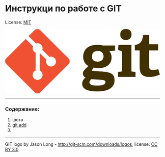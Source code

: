 # Инструкци по работе с GIT

License: [MIT](./license.md)

![git-logo](./assets/1920px-Git-logo.svg.png)

---

### Содержание:
1. шота
2. [git add](./add.md)
3.


---

GIT logo by Jason Long - http://git-scm.com/downloads/logos, license: [CC BY 3.0](https://creativecommons.org/licenses/by/3.0/deed.ru)